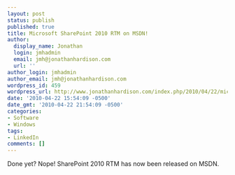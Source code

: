 ```yaml
---
layout: post
status: publish
published: true
title: Microsoft SharePoint 2010 RTM on MSDN!
author:
  display_name: Jonathan
  login: jmhadmin
  email: jmh@jonathanhardison.com
  url: ''
author_login: jmhadmin
author_email: jmh@jonathanhardison.com
wordpress_id: 459
wordpress_url: http://www.jonathanhardison.com/index.php/2010/04/22/microsoft-sharepoint-2010-rtm-on-msdn/
date: '2010-04-22 15:54:09 -0500'
date_gmt: '2010-04-22 21:54:09 -0500'
categories:
- Software
- Windows
tags:
- LinkedIn
comments: []
---
```

<p>Done yet? Nope! SharePoint 2010 RTM has now been released on MSDN.</p>
